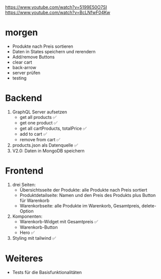 https://www.youtube.com/watch?v=5199E50O7SI
<br>
https://www.youtube.com/watch?v=BcLNfwF04Kw

# morgen
- Produkte nach Preis sortieren
- Daten in States speichern und rerendern
- Add/remove Buttons
- clear cart
- back-arrow
- server prüfen
- testing

# Backend
1. GraphQL Server aufsetzen
    - get all products ✅
    - get one product ✅
    - get all cartProducts, totalPrice ✅
    - add to cart ✅
    - remove from cart ✅
2. products.json als Datenquelle ✅
3. V2.0: Daten in MongoDB speichern

# Frontend
1. drei Seiten: 
    - Übersichtsseite der Produkte: alle Produkte nach Preis sortiert 
    - Produktdetailseite: Namen und den Preis des Produkts plus Button für Warenkorb
    - Warenkorbseite: alle Produkte im Warenkorb, Gesamtpreis, delete-Option
2. Komponenten:
    - Warenkorb-Widget mit Gesamtpreis ✅
    - Warenkorb-Button
    - Hero ✅
3. Styling mit tailwind ✅

# Weiteres
- Tests für die Basisfunktionalitäten